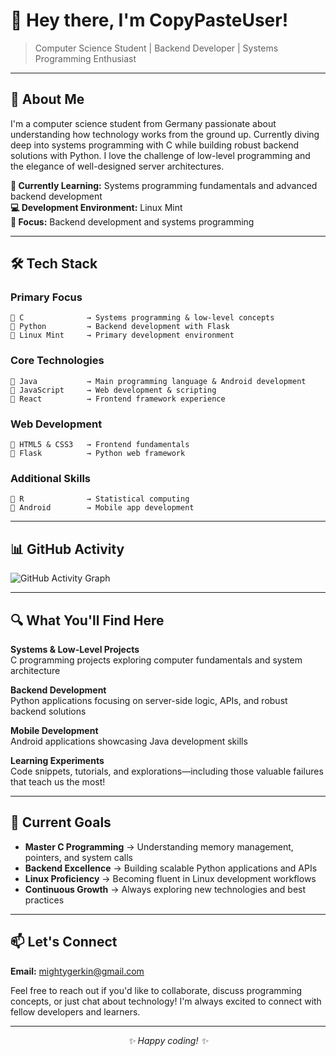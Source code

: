 # 👋 Hey there, I'm CopyPasteUser!

> Computer Science Student | Backend Developer | Systems Programming Enthusiast

---

## 🚀 About Me

I'm a computer science student from Germany passionate about understanding how technology works from the ground up. Currently diving deep into systems programming with C while building robust backend solutions with Python. I love the challenge of low-level programming and the elegance of well-designed server architectures.

**🌱 Currently Learning:** Systems programming fundamentals and advanced backend development  
**💻 Development Environment:** Linux Mint  
**🎯 Focus:** Backend development and systems programming

---

## 🛠️ Tech Stack

### **Primary Focus**
```
🔹 C              → Systems programming & low-level concepts
🔹 Python         → Backend development with Flask
🔹 Linux Mint     → Primary development environment
```

### **Core Technologies**
```
🔹 Java           → Main programming language & Android development
🔹 JavaScript     → Web development & scripting
🔹 React          → Frontend framework experience
```

### **Web Development**
```
🔹 HTML5 & CSS3   → Frontend fundamentals
🔹 Flask          → Python web framework
```

### **Additional Skills**
```
🔹 R              → Statistical computing
🔹 Android        → Mobile app development
```

---

## 📊 GitHub Activity

![GitHub Activity Graph](https://github-readme-activity-graph.vercel.app/graph?username=CopyPasteUser&bg_color=0d1117&color=58a6ff&line=58a6ff&point=f0f6fc&area=true&hide_border=true)

---

## 🔍 What You'll Find Here

**Systems & Low-Level Projects**  
C programming projects exploring computer fundamentals and system architecture

**Backend Development**  
Python applications focusing on server-side logic, APIs, and robust backend solutions

**Mobile Development**  
Android applications showcasing Java development skills

**Learning Experiments**  
Code snippets, tutorials, and explorations—including those valuable failures that teach us the most!

---

## 🎯 Current Goals

- **Master C Programming** → Understanding memory management, pointers, and system calls
- **Backend Excellence** → Building scalable Python applications and APIs
- **Linux Proficiency** → Becoming fluent in Linux development workflows
- **Continuous Growth** → Always exploring new technologies and best practices

---

## 📫 Let's Connect

**Email:** [mightygerkin@gmail.com](mailto:mightygerkin@gmail.com)

Feel free to reach out if you'd like to collaborate, discuss programming concepts, or just chat about technology! I'm always excited to connect with fellow developers and learners.

---

<div align="center">
  <i>✨ Happy coding! ✨</i>
</div>
